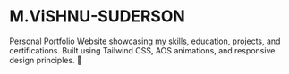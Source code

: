 # M.ViSHNU-SUDERSON
Personal Portfolio Website showcasing my skills, education, projects, and certifications. Built using Tailwind CSS, AOS animations, and responsive design principles. 🚀
